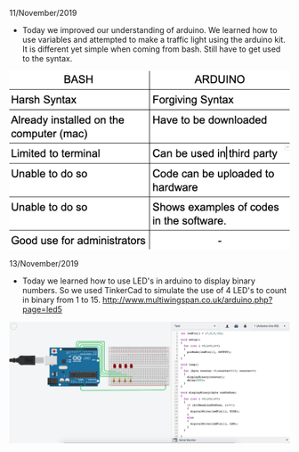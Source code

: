 11/November/2019
- Today we improved our understanding of arduino. We learned how to use variables and attempted to make a traffic light using the arduino kit. It is different yet simple when coming from bash. Still have to get used to the syntax.


![BASH vs Arduino](bashvsarduino.png)

13/November/2019
- Today we learned how to use LED's in arduino to display binary numbers. So we used TinkerCad to simulate the use of 4 LED's to count in binary from 1 to 15.
http://www.multiwingspan.co.uk/arduino.php?page=led5 

![Binary LED code](binaryled.png)

